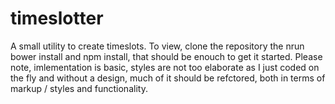 # timeslotter
A small utility to create timeslots. To view, clone the repository the nrun bower install and npm install, that should be enouch to get it started. Please note, imlementation is basic, styles are not too elaborate as I just coded on the fly and without a design, much of it should be refctored, both in terms of markup / styles and functionality.

